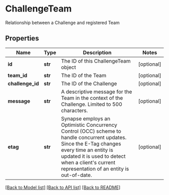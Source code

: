 # ChallengeTeam

Relationship between a Challenge and registered Team
## Properties
Name | Type | Description | Notes
------------ | ------------- | ------------- | -------------
**id** | **str** | The ID of this ChallengeTeam object | [optional] 
**team_id** | **str** | The ID of the Team | [optional] 
**challenge_id** | **str** | The ID of the Challenge | [optional] 
**message** | **str** | A descriptive message for the Team in the context of the Challenge. Limited to 500 characters. | [optional] 
**etag** | **str** | Synapse employs an Optimistic Concurrency Control (OCC) scheme to handle concurrent updates. Since the E-Tag changes every time an entity is updated it is used to detect when a client&#39;s current representation of an entity is out-of-date. | [optional] 

[[Back to Model list]](../README.md#documentation-for-models) [[Back to API list]](../README.md#documentation-for-api-endpoints) [[Back to README]](../README.md)


